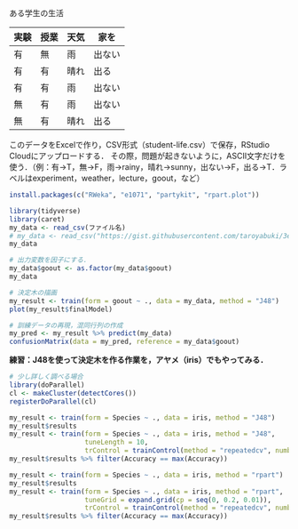 ある学生の生活

|実験|授業|天気|家を|
  |--|--|--|--|
  |有|無|雨|出ない|
  |有|有|晴れ|出る|
  |有|有|雨|出ない|
  |無|有|雨|出ない|
  |無|有|晴れ|出る|

このデータをExcelで作り，CSV形式（student-life.csv）で保存，RStudio Cloudにアップロードする．
その際，問題が起きないように，ASCII文字だけを使う．（例：有→T，無→F，雨→rainy，晴れ→sunny，出ない→F，出る→T．ラベルはexperiment，weather，lecture，goout，など）

```r
install.packages(c("RWeka", "e1071", "partykit", "rpart.plot"))
```

```r
library(tidyverse)
library(caret)
my_data <- read_csv(ファイル名)
# my_data <- read_csv("https://gist.githubusercontent.com/taroyabuki/3ef73490cf8e5d3db1927c210e32891c/raw/5e3f84c2bae0ca4fffd05199467c181f700626e3/students-life.csv")
my_data
```

```r
# 出力変数を因子にする．
my_data$goout <- as.factor(my_data$goout)
my_data
```

```r
# 決定木の描画
my_result <- train(form = goout ~ ., data = my_data, method = "J48")
plot(my_result$finalModel)
```

```r
# 訓練データの再現，混同行列の作成
my_pred <- my_result %>% predict(my_data)
confusionMatrix(data = my_pred, reference = my_data$goout)
```

**練習：J48を使って決定木を作る作業を，アヤメ（iris）でもやってみる．**

```r
# 少し詳しく調べる場合
library(doParallel)
cl <- makeCluster(detectCores())
registerDoParallel(cl)

my_result <- train(form = Species ~ ., data = iris, method = "J48")
my_result$results
my_result <- train(form = Species ~ ., data = iris, method = "J48",
                   tuneLength = 10,
                   trControl = trainControl(method = "repeatedcv", number = 5, repeats = 20))
my_result$results %>% filter(Accuracy == max(Accuracy))

my_result <- train(form = Species ~ ., data = iris, method = "rpart")
my_result$results
my_result <- train(form = Species ~ ., data = iris, method = "rpart",
                   tuneGrid = expand.grid(cp = seq(0, 0.2, 0.01)),
                   trControl = trainControl(method = "repeatedcv", number = 5, repeats = 20))
my_result$results %>% filter(Accuracy == max(Accuracy))
```